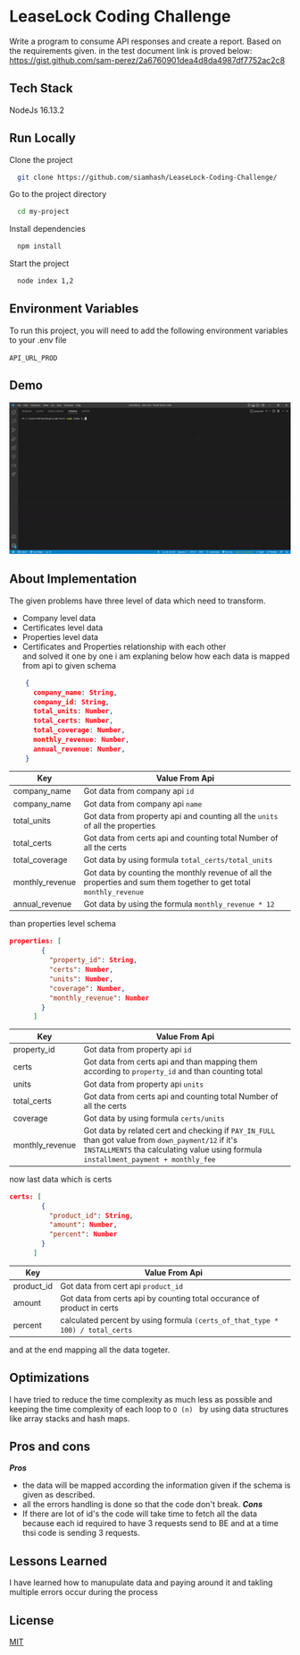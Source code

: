 
# LeaseLock Coding Challenge

Write a program to consume API responses and create a report. Based on the requirements given. in the test document link is proved below:
https://gist.github.com/sam-perez/2a6760901dea4d8da4987df7752ac2c8



## Tech Stack
NodeJs 16.13.2  


## Run Locally

Clone the project

```bash
  git clone https://github.com/siamhash/LeaseLock-Coding-Challenge/
```

Go to the project directory

```bash
  cd my-project
```

Install dependencies

```bash
  npm install
```

Start the project

```bash
  node index 1,2
```


## Environment Variables

To run this project, you will need to add the following environment variables to your .env file

`API_URL_PROD`


## Demo

![](https://raw.githubusercontent.com/siamhash/LeaseLock-Coding-Challenge/main/readme/assets/ezgif.com-gif-maker.gif)


## About Implementation
The given problems have three level of data which need to transform.  
- Company level data
- Certificates level data
- Properties level data
- Certificates and Properties relationship with each other  
and solved it one by one i am explaning below how each data is mapped from api to given schema
```JSON
    {
      company_name: String,
      company_id: String,
      total_units: Number,
      total_certs: Number,
      total_coverage: Number,
      monthly_revenue: Number,
      annual_revenue: Number,
    }
```
| Key             | Value From Api                                                                |
| ----------------- | ------------------------------------------------------------------ |
| company_name | Got data from company api ``` id ``` |
| company_name | Got data from company api ``` name ``` |
| total_units | Got data from property api and counting all the ``` units ``` of all the properties |
| total_certs | Got data from certs api and counting total Number of all the certs |
| total_coverage | Got data by using formula ``` total_certs/total_units ``` |
| monthly_revenue | Got data by counting the monthly revenue of all the properties and sum them together to get total ```monthly_revenue``` |
| annual_revenue | Got data by using the formula ```monthly_revenue * 12``` |

than properties level schema

``` JSON
properties: [
        {
          "property_id": String,
          "certs": Number,
          "units": Number,
          "coverage": Number,
          "monthly_revenue": Number
        }
      ]
```
| Key             | Value From Api                                                                |
| ----------------- | ------------------------------------------------------------------ |
| property_id | Got data from property api ``` id ``` |
| certs | Got data from certs api and than mapping them according to ``` property_id ``` and than counting total |
| units | Got data from property api ``` units ``` |
| total_certs | Got data from certs api and counting total Number of all the certs |
| coverage | Got data by using formula ``` certs/units ``` |
| monthly_revenue | Got data by related cert and checking if ``` PAY_IN_FULL ``` than got value from ``` down_payment/12 ``` if it's ``` INSTALLMENTS ``` tha calculating value using formula ``` installment_payment + monthly_fee ```|

now last data which is certs
```JSON
certs: [
        {
          "product_id": String,
          "amount": Number,
          "percent": Number
        }
      ]
```
| Key             | Value From Api                                                                |
| ----------------- | ------------------------------------------------------------------ |
| product_id | Got data from cert api ``` product_id ``` |
| amount | Got data from certs api by counting total occurance of product in certs |
| percent | calculated percent by using formula ``` (certs_of_that_type * 100) / total_certs ``` |

and at the end mapping all the data togeter.

## Optimizations

I have tried to reduce the time complexity as much less as possible and keeping the time complexity of each loop to ```O (n) ``` by using data structures like array stacks and hash maps.


## Pros and cons

***Pros*** 
- the data will be mapped according the information given if the schema is given as described.
- all the errors handling is done so that the code don't break.
***Cons*** 
- If there are lot of id's the code will take time to fetch all the data because each id required to have 3 requests send to BE and at a time thsi code is sending 3 requests.
## Lessons Learned

I have learned how to manupulate data and paying around it and takling multiple errors occur during the process
## License

[MIT](https://choosealicense.com/licenses/mit/)

